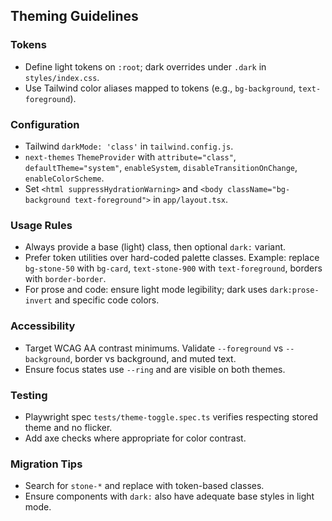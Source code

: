 ## Theming Guidelines

### Tokens
- Define light tokens on `:root`; dark overrides under `.dark` in `styles/index.css`.
- Use Tailwind color aliases mapped to tokens (e.g., `bg-background`, `text-foreground`).

### Configuration
- Tailwind `darkMode: 'class'` in `tailwind.config.js`.
- `next-themes` `ThemeProvider` with `attribute="class"`, `defaultTheme="system"`, `enableSystem`, `disableTransitionOnChange`, `enableColorScheme`.
- Set `<html suppressHydrationWarning>` and `<body className="bg-background text-foreground">` in `app/layout.tsx`.

### Usage Rules
- Always provide a base (light) class, then optional `dark:` variant.
- Prefer token utilities over hard-coded palette classes. Example: replace `bg-stone-50` with `bg-card`, `text-stone-900` with `text-foreground`, borders with `border-border`.
- For prose and code: ensure light mode legibility; dark uses `dark:prose-invert` and specific code colors.

### Accessibility
- Target WCAG AA contrast minimums. Validate `--foreground` vs `--background`, border vs background, and muted text.
- Ensure focus states use `--ring` and are visible on both themes.

### Testing
- Playwright spec `tests/theme-toggle.spec.ts` verifies respecting stored theme and no flicker.
- Add axe checks where appropriate for color contrast.

### Migration Tips
- Search for `stone-*` and replace with token-based classes.
- Ensure components with `dark:` also have adequate base styles in light mode.



